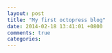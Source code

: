 ```yaml
---
layout: post
title: "My first octopress blog"
date: 2014-02-18 13:41:01 +0800
comments: true
categories: 
---
```

